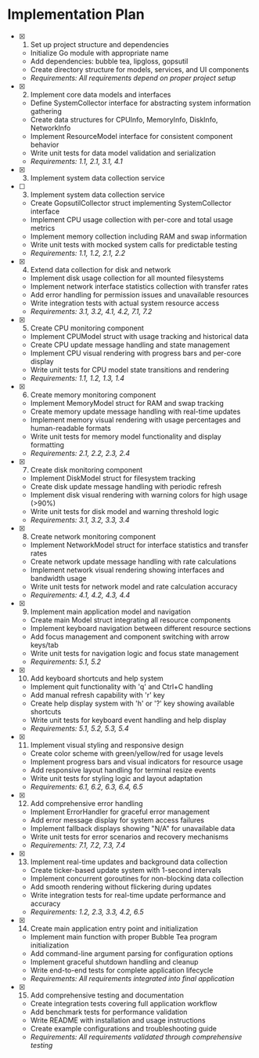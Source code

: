 # Implementation Plan

- [x] 1. Set up project structure and dependencies





  - Initialize Go module with appropriate name
  - Add dependencies: bubble tea, lipgloss, gopsutil
  - Create directory structure for models, services, and UI components
  - _Requirements: All requirements depend on proper project setup_

- [x] 2. Implement core data models and interfaces





  - Define SystemCollector interface for abstracting system information gathering
  - Create data structures for CPUInfo, MemoryInfo, DiskInfo, NetworkInfo
  - Implement ResourceModel interface for consistent component behavior
  - Write unit tests for data model validation and serialization
  - _Requirements: 1.1, 2.1, 3.1, 4.1_
- [x] 3. Implement system data collection service









- [ ] 3. Implement system data collection service

  - Create GopsutilCollector struct implementing SystemCollector interface
  - Implement CPU usage collection with per-core and total usage metrics
  - Implement memory collection including RAM and swap information
  - Write unit tests with mocked system calls for predictable testing
  - _Requirements: 1.1, 1.2, 2.1, 2.2_

- [x] 4. Extend data collection for disk and network





  - Implement disk usage collection for all mounted filesystems
  - Implement network interface statistics collection with transfer rates
  - Add error handling for permission issues and unavailable resources
  - Write integration tests with actual system resource access
  - _Requirements: 3.1, 3.2, 4.1, 4.2, 7.1, 7.2_

- [x] 5. Create CPU monitoring component





  - Implement CPUModel struct with usage tracking and historical data
  - Create CPU update message handling and state management
  - Implement CPU visual rendering with progress bars and per-core display
  - Write unit tests for CPU model state transitions and rendering
  - _Requirements: 1.1, 1.2, 1.3, 1.4_

- [x] 6. Create memory monitoring component





  - Implement MemoryModel struct for RAM and swap tracking
  - Create memory update message handling with real-time updates
  - Implement memory visual rendering with usage percentages and human-readable formats
  - Write unit tests for memory model functionality and display formatting
  - _Requirements: 2.1, 2.2, 2.3, 2.4_

- [x] 7. Create disk monitoring component





  - Implement DiskModel struct for filesystem tracking
  - Create disk update message handling with periodic refresh
  - Implement disk visual rendering with warning colors for high usage (>90%)
  - Write unit tests for disk model and warning threshold logic
  - _Requirements: 3.1, 3.2, 3.3, 3.4_

- [x] 8. Create network monitoring component





  - Implement NetworkModel struct for interface statistics and transfer rates
  - Create network update message handling with rate calculations
  - Implement network visual rendering showing interfaces and bandwidth usage
  - Write unit tests for network model and rate calculation accuracy
  - _Requirements: 4.1, 4.2, 4.3, 4.4_

- [x] 9. Implement main application model and navigation




  - Create main Model struct integrating all resource components
  - Implement keyboard navigation between different resource sections
  - Add focus management and component switching with arrow keys/tab
  - Write unit tests for navigation logic and focus state management
  - _Requirements: 5.1, 5.2_

- [x] 10. Add keyboard shortcuts and help system









  - Implement quit functionality with 'q' and Ctrl+C handling
  - Add manual refresh capability with 'r' key
  - Create help display system with 'h' or '?' key showing available shortcuts
  - Write unit tests for keyboard event handling and help display
  - _Requirements: 5.1, 5.2, 5.3, 5.4_

- [x] 11. Implement visual styling and responsive design





  - Create color scheme with green/yellow/red for usage levels
  - Implement progress bars and visual indicators for resource usage
  - Add responsive layout handling for terminal resize events
  - Write unit tests for styling logic and layout adaptation
  - _Requirements: 6.1, 6.2, 6.3, 6.4, 6.5_

- [x] 12. Add comprehensive error handling





  - Implement ErrorHandler for graceful error management
  - Add error message display for system access failures
  - Implement fallback displays showing "N/A" for unavailable data
  - Write unit tests for error scenarios and recovery mechanisms
  - _Requirements: 7.1, 7.2, 7.3, 7.4_

- [x] 13. Implement real-time updates and background data collection





  - Create ticker-based update system with 1-second intervals
  - Implement concurrent goroutines for non-blocking data collection
  - Add smooth rendering without flickering during updates
  - Write integration tests for real-time update performance and accuracy
  - _Requirements: 1.2, 2.3, 3.3, 4.2, 6.5_

- [x] 14. Create main application entry point and initialization





  - Implement main function with proper Bubble Tea program initialization
  - Add command-line argument parsing for configuration options
  - Implement graceful shutdown handling and cleanup
  - Write end-to-end tests for complete application lifecycle
  - _Requirements: All requirements integrated into final application_

- [x] 15. Add comprehensive testing and documentation





  - Create integration tests covering full application workflow
  - Add benchmark tests for performance validation
  - Write README with installation and usage instructions
  - Create example configurations and troubleshooting guide
  - _Requirements: All requirements validated through comprehensive testing_